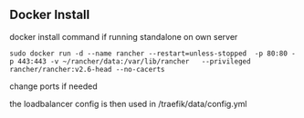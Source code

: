 ## Docker Install

docker install command if running standalone on own server
```
sudo docker run -d --name rancher --restart=unless-stopped  -p 80:80 -p 443:443 -v ~/rancher/data:/var/lib/rancher   --privileged   rancher/rancher:v2.6-head --no-cacerts

```
change ports if needed

the loadbalancer config is then used in /traefik/data/config.yml